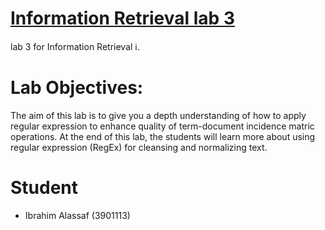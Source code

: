 # [Information Retrieval lab 3](/lab3.ipynb)

lab 3 for Information Retrieval ℹ.
# Lab Objectives: 
The aim of this lab is to give you a depth understanding of how to apply 
regular expression to enhance quality of term-document incidence matric 
operations. At the end of this lab, the students will learn more about using 
regular expression (RegEx) for cleansing and normalizing text. 

# Student

- Ibrahim Alassaf (3901113)
